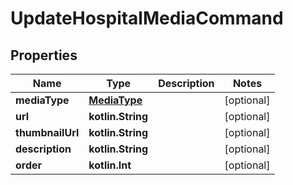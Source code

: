 
# UpdateHospitalMediaCommand

## Properties
Name | Type | Description | Notes
------------ | ------------- | ------------- | -------------
**mediaType** | [**MediaType**](MediaType.md) |  |  [optional]
**url** | **kotlin.String** |  |  [optional]
**thumbnailUrl** | **kotlin.String** |  |  [optional]
**description** | **kotlin.String** |  |  [optional]
**order** | **kotlin.Int** |  |  [optional]



